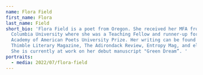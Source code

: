 ```yaml
---
name: Flora Field
first_name: Flora
last_name: Field
short_bio: 'Flora Field is a poet from Oregon. She received her MFA from
  Columbia University where she was a Teaching Fellow and runner-up for an
  Academy of American Poets University Prize. Her writing can be found in
  Thimble Literary Magazine, The Adirondack Review, Entropy Mag, and elsewhere.
  She is currently at work on her debut manuscript "Green Dream”. '
portraits:
  - media: 2022/07/flora-field
---
```


